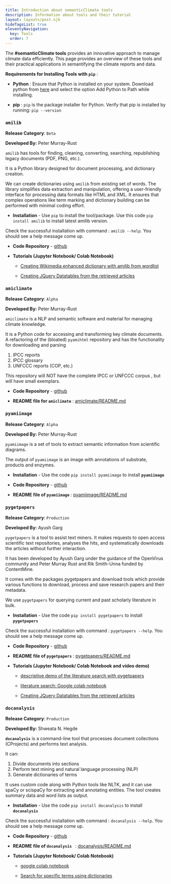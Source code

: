 ```yaml
---
title: Introduction about semanticClimate tools
description: Information about tools and their tutorial
layout: layouts/post.njk
hideTagsList: true
eleventyNavigation:
  key: Tools
  order: 7
---
```


The **#semanticClimate tools** provides an innovative approach to manage climate data efficiently. This page provides an overview of these tools and their practical applications in semantifying the climate reports and data.

**Requirements for Installing Tools with `pip`** : 

- **Python** : Ensure that Python is installed on your system. Download python from [here](https://www.python.org/downloads/) and select the option Add Python to Path while installing.
  
- **pip** : `pip` is the package installer for Python. Verify that pip is installed by running: `pip --version` 

### ```amilib```

**Release Category**: `Beta`

**Developed By:** Peter Murray-Rust

```amilib``` has tools for finding, cleaning, converting, searching, republishing legacy documents (PDF, PNG, etc.).

It is a Python library designed for document processing, and dictionary creation.

We can create dictionaries using ```amilib``` from existing set of words.
The library simplifies data extraction and manipulation, offering a user-friendly interface for processing data formats like HTML and XML. It ensures that complex operations like term marking and dictionary building can be performed with minimal coding effort.

- **Installation** - Use `pip` to install the tool/package. Use this code `pip install amilib` to install latest amilib version.

Check the successful installation with command : `amilib --help`. You should see a help message come up.

- **Code Repository** - [github](https://github.com/petermr/amilib)

- **Tutorials (Jupyter Notebook/ Colab Notebook)**
  
  - [Creating Wikimedia enhanced dictionary with amilib from wordlist](https://colab.research.google.com/drive/1QNETQ3bZFgOvu2iyZCZ0jM9tjTWuUiPi) 
  
  - [Creating JQuery Datatables from the retrieved articles](https://colab.research.google.com/drive/1RumRjh0EnKcLDmXhtYvxqMKi39BX_sB1#scrollTo=6KLi8nSQhfIx)
 

### ```amiclimate```

**Release Category**: `Alpha`

**Developed By:** Peter Murray-Rust

```amiclimate``` is a NLP and semantic software and material for managing climate knowledge.

It is a Python code for accessing and transforming key climate documents. A refactoring of the (bloated) ```pyamihtml``` repository and has the functionality for downloading and parsing

1.  IPCC reports
2.  IPCC glossary
3.  UNFCCC reports (COP, etc.)

This repository will NOT have the complete IPCC or UNFCCC corpus , but will have small exemplars.

- **Code Repository** - [github](https://github.com/petermr/amiclimate)

- **README file for ```amiclimate```** : [amiclimate/README.md](https://github.com/petermr/amiclimate/blob/main/README.md)

### ```pyamiimage```

**Release Category**: `Alpha`

**Developed By:** Peter Murray-Rust

```pyamiimage``` is a set of tools to extract semantic information from scientific diagrams.

The output of ```pyamiimage``` is an image with annotations of substrate, products and enzymes.

- **Installation** - Use the code `pip install pyamiimage` to install **`pyamiimage`**

- **Code Repository** - [github](https://github.com/petermr/pyamiimage)

- **README file of ```pyamiimage```** : [pyamiimage/README.md](https://github.com/petermr/pyamiimage/blob/main/README.md)


### ```pygetpapers```

**Release Category**: `Production`

**Developed By:** Ayush Garg

```pygetpapers``` is a tool to assist text miners. It makes requests to open access scientific text repositories, analyses the hits, and systematically downloads the articles without further interaction. 

It has been developed by  Ayush Garg under the guidance of the OpenVirus community and Peter Murray Rust and Rik Smith-Unna funded by ContentMine.

It comes with the packages pygetpapers and download tools which provide various functions to download, process and save research papers and their metadata.

We use ```pygetpapers``` for querying current and past scholarly literature in bulk.

- **Installation** - Use the code `pip install pygetpapers` to install **`pygetpapers`**

Check the successful installation with command : `pygetpapers --help`. You should see a help message come up.

- **Code Repository** - [github](https://github.com/petermr/pygetpapers)

- **README file of ```pygetpapers```** : [pygetpapers/README.md](https://github.com/petermr/pygetpapers/blob/main/README.md)

- **Tutorials (Jupyter Notebook/ Colab Notebook and video demo)**

  - [descriptive demo of the literature search with pygetpapers](https://youtu.be/cOW_NTeqErk)

  - [literature search: Google colab notebook](https://colab.research.google.com/drive/1-vM3BKV7NjvFXAdLGuqyNMh4VhPq6uMa?usp=sharing)

  - [Creating JQuery Datatables from the retrieved articles](https://colab.research.google.com/drive/1RumRjh0EnKcLDmXhtYvxqMKi39BX_sB1#scrollTo=6KLi8nSQhfIx)

### ```docanalysis```

**Release Category**: `Production`

**Developed By:** Shweata N. Hegde

**```docanalysis```** is a command-line tool that processes document collections (CProjects) and performs text analysis. 

It can:

1.  Divide documents into sections
2.  Perform text mining and natural language processing (NLP)
3.  Generate dictionaries of terms
   
It uses custom code along with Python tools like NLTK, and it can use spaCy or scispaCy for extracting and annotating entities. The tool creates summary data and word lists as output.

- **Installation** - Use the code `pip install docanalysis` to install **`docanalysis`**

Check the successful installation with command : `docanalysis --help`. You should see a help message come up.

- **Code Repository** - [github](https://github.com/petermr/docanalysis)

- **README file of ```docanalysis ```** : [docanalysis/README.md](https://github.com/petermr/docanalysis/blob/main/README.md)

- **Tutorials (Jupyter Notebook/ Colab Notebook)** 
  
  - [google colab notebook](https://colab.research.google.com/drive/1sT2Die3pV3dLcyHgwZBg3IxS2FJ_8W0-?usp=sharing)
  
  - [Search for specific terms using dictionaries](https://colab.research.google.com/drive/1dbjq89FeIFMgUIzOPJBKg00tqzDe3uvB#scrollTo=jxgMYANusakv)